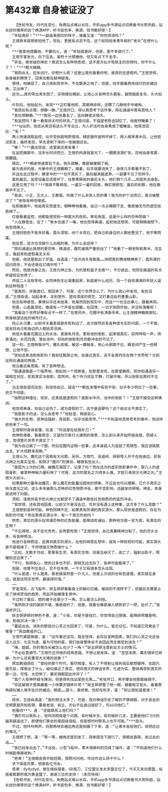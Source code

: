 # 第432章 自身被证没了
        【告知书友，时代在变化，免费站点难以长存，手机app多书源站点切换看书大势所趋，站长给你推荐的这个换源APP，听书音色多、换源、找书都好使！】
       “年轻真好！”***一副由衷感叹的样子，接着又道：“你吃得消吗？”
       王煊原本就想收拾他了，现在，更是有点忍不住，这个如同短发青年般的“老头”在想什么呢？
       ***善意地提醒他，不要玩火，道：“年轻就是好，但是，差不多就行了。”
       王煊手掌发光，向下压去，虽然十分想捶他，但又有点下不去手。
       “异宝，绝世级的神衣？我说怎么有种熟悉感，这不是方仙子和妖主的衣物吗，你干什么了？！”***瞪大眼睛。
       “我刚出关，还未远行，你想什么呢？还是让我先看看你吧，是真的还虚假的。”王煊觉得，自身被折腾惨了，回来后都在疑神疑鬼。
       很快，他确信了，自己来到现世中，不在飘渺之地了，但是，他手握着两块烧烂的衣裙边角，又出神了。
       这次……真的带出来东西了，实物摆在眼前，让他心头各种念头都有，越想越是复杂，头大如斗。
       片刻后，他抬起头，发现***正盯着他呢，其眼神异样，还瞟了几眼他手中裙角。
       “我现在有点懵，想静一静。”王煊开口，得认真思考下这件事，陨石通道中真有其他人？
       “我也想静静。”***跑另一边坐着去了，这间静室足够大。
       “有监控吗？看一看我闭关时的状态。”王煊问道，不指望老陈去回忆了，他居然睡着了！
       ***讪讪的，他还从来没有这么不专业过，为人护法时自身竟成了瞌睡虫，他简洁回应：“有！”
       两人快速调取监控，似乎受到超物质侵蚀，精密器件居然坏掉了，两人喊来青木后，让他尝试恢复，最终发现，早先录制下来的一些画面还在。
       “嘶！”***露出惊容，这里面还真有事？
       在监控画面中，没多长时间而已，王煊的肉身就冒光了，一圈圈涟漪扩张，将他自身笼罩，很朦胧。
       随后，***眼皮快速耷拉下去，倒头就睡，像是被催眠了般。
       最为诡异的是，光晕中的王煊模糊了，接着，似乎就要消失了，身体几乎都看不到了。
       并且在此过程中，静室中的***也不真实了，最后越来越虚渺，一副要不见了的样子。
       直到最后，监控设备应该是坏了，在那黑屏前的最后关头，他们两个几乎……彻底失去身影。
       这是见鬼了吗？***简直不敢相信，一遍又一遍的回放，确实很邪性，最后的刹那，他在画面中不见了。
       “我说，小王，王大人，王教祖，你做了什么天怒人怨的事？我为你护个法而已，差点被整没了？”老陈有种惊悚感。
       在那画面中，他由真实而虚无，眼睁睁地看着，自己一点点模糊下去，像是被无尽的虚空给吞掉了。。
       仅是看着监控，他都能感觉到一种莫大的危机，寒毛倒竖，这是什么样的恐怖局面？
       “人在静室坐，没了！”青木也插了一嘴，他也觉得离谱，起初他还想笑，可是稍微细想下，他觉得瘆人。
       王煊的脸色不是多好看，眉头深锁，闭个关而已，把自己和身边的人都给整没了，他不寒而栗。
       他反思，这次也没做什么出格的事，为什么会这样？
       “陨石通道比我想的更恐怖，难道说，魔花被我严重低估了？”他看了一眼老陈和青木，活生生，看起来和虚假毫无关系
       但是，他还是取出了炉盖，自语道：“这次闭关简直是……快把我折腾成精神病了，我所谓的回归现世，不会还是在幻境中吧？”
       然后，他放肉身之血，又放元神之血，为的是和盖子全面**，不分彼此，他现在被逼的有点怀疑现实世界了。
       师徒二人没有笑他，反而神色无比凝重起来，到底是什么经历，将一个自信满满的年轻人逼到这种程度？
       “是真的，非是虚幻，我回来了。可是，这个世界怎么了，为什么我心中发怵，有些没底。”王煊自语，站起身来，走到室外，望向深邃的夜空，又盯着远处的重重山影。
       他总有种感觉，事情似乎还未结束，他虽然回到现实中，而且***也没出事儿，跟着再现。
       但是，心底最深处，像是有一个声音在提醒，在回荡，一切才刚刚开始，并没有落幕呢！
       “我看这个世界好像有点不一样了。”在夜风中，花圃中有清香传来，让王煊精神略微放松，转身眺望远处的城市灯火。
       他心头沉重，以前冲关最差就是失败到边了，这次居然还有各种虚与实的问题，一个不慎，就会将自己和身边的人都给弄没掉。
       他低头看着花圃边上的水池，里面有月亮，更有他的倒影，起来很真实，突然哗啦一声，喷泉涌动，水花四溅，落在池中，将他的倒影和月亮都冲击的不见了。
       这一刻，王煊倒吸冷气，瞳孔收缩，被这一幕触发，他心头剧跳不已，瞬息间产生一些联想，让他不安。
       “犹如这泉池和倒影吗？我前往飘渺之地，在接近真实，该不会真的存在两个世界吧？分别在陨石通道的两端。”
       他沿着这条思路，有了各种想法。
       “那通道像是一个临界地，我如同一个观察者，在那里发现，在那里静视，现世和通道另一端相互对应，犹若真实与倒影。突然间，有个外力扰乱宁静，打破平衡，所以倒影在那时不见了。”
       当王煊自语完这些，别说他自己，就连***都在发懵中有些不安，似乎多少明白了一些事，但又不彻底。
       “按照这种理论，现世，还真就是虚假的？是那水中月，池中的倒影？！”王煊不接受这种猜测。
       他觉得离谱，将自己证伪了，成为虚假的了，这不是造孽吗？这个结论太不真实了。
       “我是影子的话，怎么会思考？”他轻语，稍感安心。
       “强大的生物，其神话辐射，其投影，似乎也能思考。”***不知道他具体思考的事件，但这样给他来了一句。
       王煊顿时身体发僵，叹道：“你这是在给我补刀！”
       他神色难看，看着夜空，又望向万家灯火通明的夜景，怎么到头来开始怀疑自我，质疑人生，觉得整片世界不真实了？
       “我为自己画了一个圈，然后在圈内证明一些事，这本身就人为造就了局限性，我应该跳脱出去，扩大视野来观察。”
       王煊认为，魔花这个因素有大问题，另外，方雨竹、张道岭、妍妍等人并不在他身边，却有元神之光真实呈现，和刚才“圈内”的猜测，略微有些出入。
       “是因为上次的幻境，被魔花凝固了，记录了吗？而在这次的虚实倒影事件中，那几人的虚假身影，被某种神秘力量利用了？可是，这次的莫名之力得多么强，才能引来部分元神之光。”王煊头大如斗。
       如果那种力量来自魔花，那么魔花的能量远超他的想象，不过这也可以理解，它介于真实之地与虚无之间，这么多年被那么恐怖的红色物质冲击，都不受影响，还越发的明艳，神圣，本身就说明了问题。
       须知，连绝世高手的元神之光都受不了通道中那些红色物质的的猛烈冲击。
       “我觉得，还有其他因素，以前又不是没去过，可并没有遇上这种事，这次多了什么变数？”
       王煊想到各种可能，神色阴晴不定，如果真有所谓的真实源头，那么现世是虚假的，存在为倒影的可能？而在那真实源头中，有一个真实的他吗？
       然而，真实的源头在喷涌恐怖的红色能量，能够烧死诸仙，那种地方就一定为真，有真实的生物？
       “不见得吧，说不定光秃秃，反而更死寂！”王煊觉得，自己真要精神分裂了，他的念头太多，有各种想法。
       他进行各种假设，去猜测真实的源头，在他的胡思乱想中，就有一种悲观的可能，真实源头是不是毁掉了，不然喷毁灭物质做什么？
       “比如，无数岁月前，那里有生灵，有真实生物，但是全崩灭了，逃亡了，辐射出影子，照耀到这边来了。”
       “不行，我得收心，想的过多也不好，那就无边无际了，各种可能都来了。”
       但是，他管不住自己，忍不住多想，一下子又有很多念头出现。
       “什么是虚，什么是真，我老娘虽然是一介凡人，但是上次说的也有些道理，真实就在身边，就是这现实世界，最值得珍惜。”
       ……
       宇宙深处，古飞船中，妖主妍妍看着身上的破烂红裙，被烧的不成样子了，但最后总算是止住了继续焚烧的趋势，而且开始缓慢复原中。
       不过到了最后，她的裙子还是少了一角，怎么看怎么别扭。
       “虽然刚才烧的破损不堪，像是腐朽了，但是，我看也像是被人顺势抓了一把，扯烂了。”张道岭开口。
       妖主妍妍顿时神色不善，道：“小张，你是不是找打，你觉得自己很强，能降妖除魔是吧，来，和我对决一场！”
       “蔓延出去、消失的那部分心灵之光回来了，可是，为什么，毫无记忆，不知道它究竟去了哪里？”冥血教祖开口。
       方雨竹黛眉微蹙，道：“这件事还没完，我总觉得，会存在某种因素，我们的心灵之光还会没入远方，化实为虚，最为可怕的是，我们自身整体会不会因此而全面受到波及？”
       “咦，姐姐，你的雪白长裙怎么也少了一角？”妖主妍妍注意到女方士的情况。
       “不必在意细节。”方雨竹岔开她的视角思路，不想让她发挥，道：“至宝未聚，幕天镜早已碎掉，为什么还有重现大灾难的迹象？”
       冥血教祖感叹：“曾经的那个时代，极尽辉煌，有人了不得到让我听闻后都想膜拜，在超凡熄灭前，探索出了什么，疑似接近了真实，想将熄灭的神话世界，化虚为实，整体再现到真实的那一边，可惜，太恐怖了，幕天镜都因此炸开了！”
       “我个人有种怀疑与猜测，但是得先找出某些元素……”老张开口，用手摩挲他那面破镜子。
       “你这破镜子里面藏着一小块幕天镜碎片吧？”妖主妍妍瞥了他一眼，接着她又低头，看着那角疑似被人用手扯烂的裙边，眼底……冒火，虽娇艳，但却在咬牙，道：“别让我知道是谁！”
       ……
       现世，王煊自语道：“我的想法太多了，可是，我对神话历史了解的不够细致，对于逝去的文明更是所知有限，要是老张、妖主、方仙子在身边就好了，可以问他们。”
       他看向***，道：“还能联系上他们吗？”
       “偶尔可以联系上，但时间跨度是个问题，有时候半天，有时候好几天，主要是他们飞行的越来越遥远了，即便他们乘坐的是超级母船，但是想时时联系上也不可能。”***摇头。
       不过，他咔咔两声，将那两块衣裙边角还是拍摄了下来，道：“让青木发给他们，说明这边的情况。”
       王煊想了想，道：“等一等，裙角还是别发了，简单提及下就行了。我眼皮直跳，发过去的话……”
       “我已经发出去了。”不远处，小型飞船中，青木很麻利的完成了操作，道：“不知道他们什么时候能够接收到。”
       “老青！”王煊眼皮真开始狂跳，很想问问他，你动作这么快干什么？
       求下保底月票，感谢各位书友。
       感谢：dydydyd，叁生缘纵猎者，GD鬼刀，三位盟主发太多盟主位了，今天又发白银盟，纵猎者都累积成为黄金盟了，谢谢三位的支持！（未完待续）
       【告知书友，时代在变化，免费站点难以长存，手机app多书源站点切换看书大势所趋，站长给你推荐的这个换源APP，听书音色多、换源、找书都好使！】